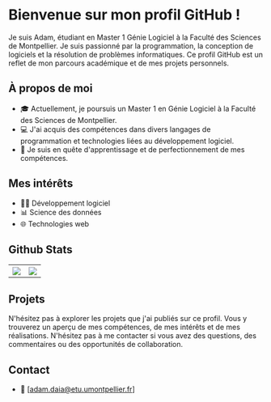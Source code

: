 # Bienvenue sur mon profil GitHub !

Je suis Adam, étudiant en Master 1 Génie Logiciel à la Faculté des Sciences de Montpellier. Je suis passionné par la programmation, la conception de logiciels et la résolution de problèmes informatiques. Ce profil GitHub est un reflet de mon parcours académique et de mes projets personnels.

## À propos de moi

- 🎓 Actuellement, je poursuis un Master 1 en Génie Logiciel à la Faculté des Sciences de Montpellier.
- 💻 J'ai acquis des compétences dans divers langages de programmation et technologies liées au développement logiciel.
- 🧐 Je suis  en quête d'apprentissage et de perfectionnement de mes compétences.

## Mes intérêts

- 👨‍💻 Développement logiciel
- 📊 Science des données
- 🌐 Technologies web

## Github Stats

<table>
<thead>
  
  <tr>
    <th><img src="https://github-readme-stats-git-masterrstaa-rickstaa.vercel.app/api?username=AdaamD&theme=dark&hide_border=true&include_all_commits=true&count_private=true" align="center" /></th>
    <th colspan="2" align="center"><img src="https://github-readme-stats-git-masterrstaa-rickstaa.vercel.app/api/top-langs/?username=AdaamD&theme=dark&hide_border=true&include_all_commits=true&count_private=true&layout=compact&&hide=css,html,antlr,lex" align="center" /></th>
    <!--<th><a href="https://git.io/streak-stats"><img src="https://github-readme-streak-stats.herokuapp.com/?user=acslwt&theme=dark&border_radius=5&locale=f" alt="GitHub Streak" /></a></th>-->
  </tr>
</thead>
<tbody>
  <tr>
    <!-- Remettre ici après -->
  </tr>
</tbody>
</table>

## Projets

N'hésitez pas à explorer les projets que j'ai publiés sur ce profil. Vous y trouverez un aperçu de mes compétences, de mes intérêts et de mes réalisations. N'hésitez pas à me contacter si vous avez des questions, des commentaires ou des opportunités de collaboration.

## Contact

- 📧 [adam.daia@etu.umontpellier.fr]
<!--  💼 [Lien vers votre profil LinkedIn]
- 🐦 [Lien vers votre compte Twitter]
- 🌐 [Lien vers votre site web personnel] -->

